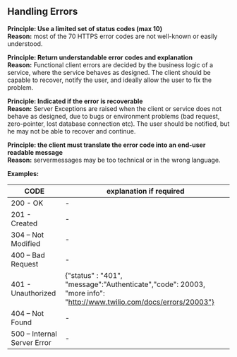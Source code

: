 ## Handling Errors

   **Principle: Use a limited set of status codes (max 10)**  
   **Reason:** most of the 70 HTTPS error codes are not well-known or easily understood.

   **Principle: Return understandable error codes and explanation**  
   **Reason:** Functional client errors are decided by the business logic of a service, where the service behaves as designed. The client should be capable to recover, notify the user, and ideally allow the user to fix the problem.

   **Principle: Indicated if the error is recoverable**  
   **Reason:** Server Exceptions are raised when the client or service does not behave as designed, due to bugs or environment problems (bad request, zero-pointer, lost database connection etc). The user should be notified, but he may not be able to recover and continue.

   **Principle: the client must translate the error code into an end-user readable message**  
   **Reason:** servermessages may be too technical or in the wrong language.

**Examples:**

CODE | explanation if required |
---- | ----------------------- |
200 - OK | - |
201 - Created | - |
304 – Not Modified | - |
400 – Bad Request | - |
401 - Unauthorized | {"status" : "401", "message":"Authenticate","code": 20003, "more info": "http://www.twilio.com/docs/errors/20003"} |
404 – Not Found | - |
500 – Internal Server Error | - |
